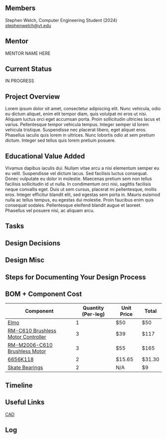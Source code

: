 ## Members
Stephen Welch, Computer Engineering Student (2024)
stephenwelch@vt.edu

## Mentor
MENTOR NAME HERE

## Current Status
IN PROGRESS

## Project Overview

Lorem ipsum dolor sit amet, consectetur adipiscing elit. Nunc vehicula, odio eu dictum aliquet, enim elit tempor diam, quis volutpat mi eros ut nisi. Aliquam luctus orci eget accumsan porta. Proin sollicitudin ultricies lacus et varius. Pellentesque tempor vehicula tempus. Integer semper id lorem vehicula tristique. Suspendisse nec placerat libero, eget aliquet eros. Phasellus iaculis quis lorem in ultrices. Nunc lobortis odio at sem pretium dictum. Integer sed tellus quis lorem pretium posuere.

## Educational Value Added

Vivamus dapibus iaculis dui. Nullam vitae arcu a nisi elementum semper eu eu velit. Suspendisse vel dictum lacus. Sed facilisis luctus consequat. Donec vulputate eu dolor in molestie. Maecenas pretium sem non tellus facilisis sollicitudin id ut nulla. In condimentum orci nisi, sagittis facilisis neque convallis eget. Duis ut sem cursus, placerat mi pellentesque, mollis eros. Integer efficitur blandit elit, sed egestas sem porta in. Mauris euismod nulla ac tellus tempus, eu egestas dui molestie. Proin faucibus enim quis consequat sodales. Pellentesque eleifend blandit augue et laoreet. Phasellus vel posuere nisi, ac aliquam arcu.

## Tasks

<!-- Your Text Here. You may work with your mentor on this later when they are assigned -->

## Design Decisions

<!-- Your Text Here. You may work with your mentor on this later when they are assigned -->

## Design Misc



## Steps for Documenting Your Design Process

<!-- Your Text Here. You may work with your mentor on this later when they are assigned -->

## BOM + Component Cost
|Component|Quantity (Per-leg)|Unit Price|Total|
|---------|------------------|----------|-----|
|[Elmo](https://www.amazon.com/Sesame-Street-Tickliest-Laughing-Toddlers/dp/B08TJ44LR9/ref=sr_1_2?crid=1QN8HDIISQ9N2&keywords=tickle+me+elmo&qid=1697677883&s=toys-and-games&sprefix=tickle+me+elmo%2Ctoys-and-games%2C90&sr=1-2)|1|$50|$50|
|[RM-C610 Brushless Motor Controller](https://store.dji.com/product/rm-c610-brushless-dc-motor-speed-control)|3|$39|$117|
|[RM-M2006-C610 Brushless Motor](https://store.dji.com/product/rm-m2006-p36-brushless-motor)|3|$55|$165|
|[6656K118](https://www.mcmaster.com/products/bearings/ball-bearings~/ultra-thin-ball-bearings-6/)|2|$15.65|$31.30|
|[Skate Bearings](https://www.amazon.com/gp/product/B08YN6WQXR/ref=sw_img_1?smid=AED51UXSJ2INU&psc=1)|2|N/A|$9|
## Timeline

<!-- Your Text Here. You may work with your mentor on this later when they are assigned -->

## Useful Links

[CAD](https://cad.onshape.com/documents/4743a97557c0a80d1585b0a7/w/82680a303504770a7b3fa862)

## Log

<!-- Your Text Here. You may work with your mentor on this later when they are assigned -->

